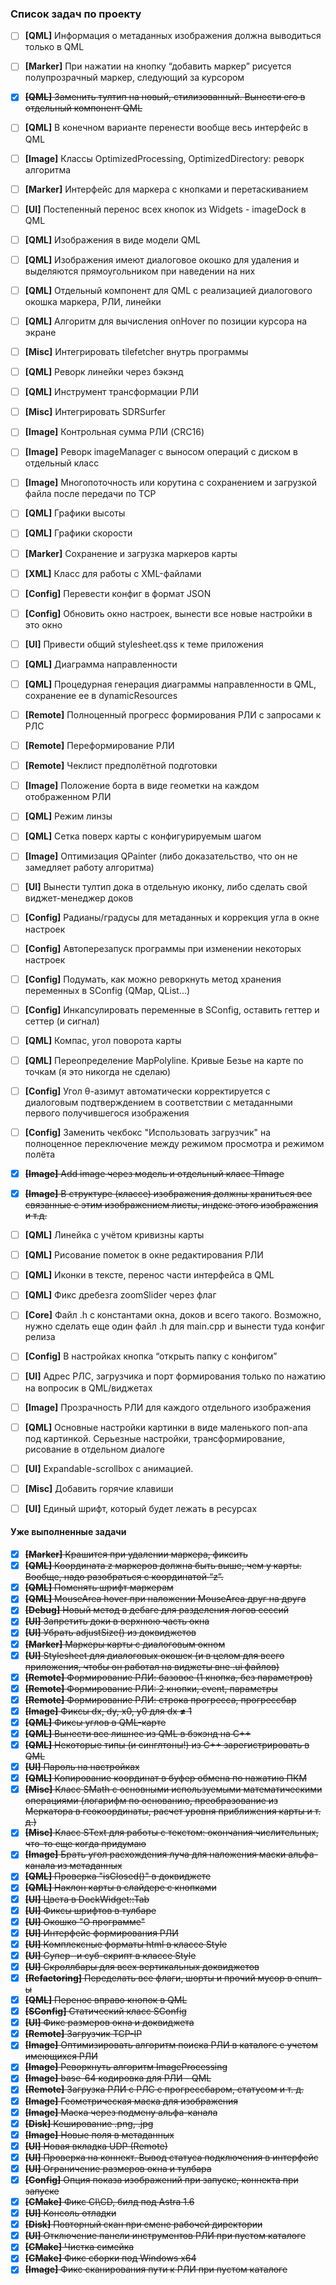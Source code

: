 ### Список задач по проекту

- [ ] **[QML]** Информация о метаданных изображения должна выводиться только в QML
- [ ] **[Marker]** При нажатии на кнопку “добавить маркер” рисуется полупрозрачный маркер, следующий за курсором
- [x] ~~**[QML]** Заменить тултип на новый, стилизованный. Вынести его в отдельный компонент QML~~
- [ ] **[QML]** В конечном варианте перенести вообще весь интерфейс в QML
- [ ] **[Image]** Классы OptimizedProcessing, OptimizedDirectory: реворк алгоритма
- [ ] **[Marker]** Интерфейс для маркера с кнопками и перетаскиванием
- [ ] **[UI]** Постепенный перенос всех кнопок из Widgets - imageDock в QML
- [ ] **[QML]** Изображения в виде модели QML
- [ ] **[QML]** Изображения имеют диалоговое окошко для удаления и выделяются прямоугольником при наведении на них
- [ ] **[QML]** Отдельный компонент для QML с реализацией диалогового окошка маркера, РЛИ, линейки
- [ ] **[QML]** Алгоритм для вычисления onHover по позиции курсора на экране
- [ ] **[Misc]** Интегрировать tilefetcher внутрь программы
- [ ] **[QML]** Реворк линейки через бэкэнд
- [ ] **[QML]** Инструмент трансформации РЛИ 
- [ ] **[Misc]** Интегрировать SDRSurfer
- [ ] **[Image]** Контрольная сумма РЛИ (CRC16)
- [ ] **[Image]** Реворк imageManager с выносом операций с диском в отдельный класс
- [ ] **[Image]** Многопоточность или корутина с сохранением и загрузкой файла после передачи по TCP
- [ ] **[QML]** Графики высоты
- [ ] **[QML]** Графики скорости 
- [ ] **[Marker]** Сохранение и загрузка маркеров карты 
- [ ] **[XML]** Класс для работы с XML-файлами
- [ ] **[Config]** Перевести конфиг в формат JSON
- [ ] **[Config]** Обновить окно настроек, вынести все новые настройки в это окно
- [ ] **[UI]** Привести общий stylesheet.qss к теме приложения
- [ ] **[QML]** Диаграмма направленности 
- [ ] **[QML]** Процедурная генерация диаграммы направленности в QML, сохранение ее в dynamicResources
- [ ] **[Remote]** Полноценный прогресс формирования РЛИ с запросами к РЛС
- [ ] **[Remote]** Переформирование РЛИ
- [ ] **[Remote]** Чеклист предполётной подготовки
- [ ] **[Image]** Положение борта в виде геометки на каждом отображенном РЛИ
- [ ] **[QML]** Режим линзы
- [ ] **[QML]** Сетка поверх карты с конфигурируемым шагом 
- [ ] **[Image]** Оптимизация QPainter (либо доказательство, что он не замедляет работу алгоритма)
- [ ] **[UI]**  Вынести тултип дока в отдельную иконку, либо сделать свой виджет-менеджер доков
- [ ] **[Config]** Радианы/градусы для метаданных и коррекция угла в окне настроек
- [ ] **[Config]** Автоперезапуск программы при изменении некоторых настроек
- [ ] **[Config]** Подумать, как можно реворкнуть метод хранения переменных в SConfig (QMap, QList...)
- [ ] **[Config]** Инкапсулировать переменные в SConfig, оставить геттер и сеттер (и сигнал)
- [ ] **[QML]** Компас, угол поворота карты 
- [ ] **[QML]** Переопределение MapPolyline. Кривые Безье на карте по точкам (я это никогда не сделаю)
- [ ] **[Config]** Угол  θ-азимут автоматически корректируется с диалоговым подтверждением в соответствии с метаданными первого получившегося изображения
- [ ] **[Config]** Заменить чекбокс "Использовать загрузчик" на полноценное переключение между режимом просмотра и режимом полёта
- [x] ~~**[Image]** Add image через модель и отдельный класс TImage~~
- [x] ~~**[Image]** В структуре (классе) изображения должны храниться все связанные с этим изображением листы, индекс этого изображения и т.д.~~
- [ ] **[QML]** Линейка с учётом кривизны карты
- [ ] **[QML]** Рисование пометок в окне редактирования РЛИ
- [ ] **[QML]** Иконки в тексте, перенос части интерфейса в QML
- [ ] **[QML]** Фикс дребезга zoomSlider через флаг
- [ ] **[Core]** Файл .h с константами окна, доков и всего такого. Возможно, нужно сделать еще один файл .h для main.cpp и вынести туда конфиг релиза
- [ ] **[Config]** В настройках кнопка “открыть папку с конфигом”
- [ ] **[UI]** Адрес РЛС, загрузчика и порт формирования только по нажатию на вопросик в QML/виджетах
- [ ] **[Image]** Прозрачность РЛИ для каждого отдельного изображения
- [ ] **[QML]** Основные настройки картинки в виде маленького поп-апа под картинкой. Серьезные настройки, трансформирование, рисование в отдельном диалоге
- [ ] **[UI]** Expandable-scrollbox с анимацией.
- [ ] **[Misc]** Добавить горячие клавиши
- [ ] **[UI]** Единый шрифт, который будет лежать в ресурсах







#### Уже выполненные задачи

- [x] ~~**[Marker]** Крашится при удалении маркера, фиксить~~
- [x] ~~**[QML]** Координата z маркеров должна быть выше, чем у карты. Вообще, надо разобраться с координатой “z”.~~ 
- [x] ~~**[QML]** Поменять шрифт маркерам~~
- [x] ~~**[QML]** MouseArea hover при наложении MouseArea друг на друга~~
- [x] ~~**[Debug]** Новый метод в дебаге для разделения логов сессий~~
- [x] ~~**[UI]** Запретить доки в верхнюю часть окна~~
- [x] ~~**[UI]** Убрать adjustSize() из доквиджетов~~
- [x] ~~**[Marker]** Маркеры карты с диалоговым окном~~
- [x] ~~**[UI]** Stylesheet для диалоговых окошек (и в целом для всего приложения, чтобы он работал на виджеты вне .ui файлов)~~
- [x] ~~**[Remote]** Формирование РЛИ: базовое (1 кнопка, без параметров)~~
- [x] ~~**[Remote]** Формирование РЛИ: 2 кнопки, event, параметры~~
- [x] ~~**[Remote]** Формирование РЛИ: строка прогресса, прогрессбар~~
- [x] ~~**[Image]** Фиксы dx, dy, x0, y0 для dx **≠** 1~~
- [x] ~~**[QML]** Фиксы углов в QML-карте~~
- [x] ~~**[QML]** Вынести все лишнее из QML в бэкэнд на C++~~
- [x] ~~**[QML]** Некоторые типы (и синглтоны!) из С++ зарегистрировать в QML~~
- [x] ~~**[UI]** Пароль на настройках~~
- [x] ~~**[QML]** Копирование координат в буфер обмена по нажатию ПКМ~~
- [x] ~~**[Misc]** Класс SMath с основными используемыми математическими операциями (логарифм по основанию, преобразование из Меркатора в геокоординаты, расчет уровня приближения карты и т. д.)~~
- [x] ~~**[Misc]** Класс SText для работы с текстом: окончания числительных, что-то еще когда придумаю~~
- [x] ~~**[Image]** Брать угол расхождения луча для наложения маски альфа-канала из метаданных~~
- [x] ~~**[QML]** Проверка "isClosed()" в доквиджете~~
- [x] ~~**[QML]** Наклон карты в слайдере с кнопками~~
- [x] ~~**[UI]** Цвета в DockWidget::Tab~~ 
- [x] ~~**[UI]** Фиксы шрифтов в тулбаре~~
- [x] ~~**[UI]** Окошко "О программе"~~
- [x] ~~**[UI]** Интерфейс формирования РЛИ~~
- [x] ~~**[UI]** Комплексные форматы html в классе Style~~
- [x] ~~**[UI]** Супер- и суб-скрипт в классе Style~~
- [x] ~~**[UI]** Скроллбары для всех вертикальных доквиджетов~~
- [x] ~~**[Refactoring]** Переделать все флаги, шорты и прочий мусор в enum-ы~~
- [x] ~~**[QML]** Перенос вправо кнопок в QML~~
- [x] ~~**[SConfig]** Статический класс SConfig~~
- [x] ~~**[UI]** Фикс размеров окна и доквиджета~~
- [x] ~~**[Remote]** Загрузчик TCP-IP~~
- [x] ~~**[Image]** Оптимизировать алгоритм поиска РЛИ в каталоге с учетом имеющихся РЛИ~~
- [x] ~~**[Image]** Реворкнуть алгоритм ImageProcessing~~
- [x] ~~**[Image]** base-64 кодировка для РЛИ - QML~~
- [x] ~~**[Remote]** Загрузка РЛИ с РЛС с прогрессбаром, статусом и т. д.~~
- [x] ~~**[Image]** Геометрическая маска для изображения~~
- [x] ~~**[Image]** Маска через подмену альфа-канала~~
- [x] ~~**[Disk]** Кеширование .png, .jpg~~
- [x] ~~**[Image]** Новые поля в метаданных~~ 
- [x] ~~**[UI]** Новая вкладка UDP (Remote)~~
- [x] ~~**[UI]** Проверка на коннект. Вывод статуса подключения в интерфейс~~
- [x] ~~**[UI]** Ограничение размеров окна и тулбара~~
- [x] ~~**[Config]** Опция показа изображений при запуске, коннекта при запуске~~
- [x] ~~**[CMake]** Фикс CI\CD, билд под Astra 1.6~~
- [x] ~~**[UI]** Консоль отладки~~
- [x] ~~**[Disk]** Повторный скан при смене рабочей директории~~
- [x] ~~**[UI]** Отключение панели инструментов РЛИ при пустом каталоге~~
- [x] ~~**[CMake]** Чистка симейка~~
- [x] ~~**[CMake]** Фикс сборки под Windows x64~~
- [x] ~~**[Image]** Фикс сканирования пути к РЛИ при пустом каталоге~~